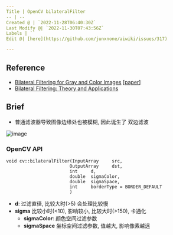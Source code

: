 ```yaml
---
Title | OpenCV bilateralFilter
-- | --
Created @ | `2022-11-28T06:40:30Z`
Last Modify @| `2022-11-30T07:43:56Z`
Labels | ``
Edit @| [here](https://github.com/junxnone/aiwiki/issues/317)

---
```

## Reference

- [Bilateral Filtering for Gray and Color Images](https://homepages.inf.ed.ac.uk/rbf/CVonline/LOCAL_COPIES/MANDUCHI1/Bilateral_Filtering.html) [[paper](https://users.soe.ucsc.edu/~manduchi/Papers/ICCV98.pdf)]
- [Bilateral Filtering: Theory and Applications](https://people.csail.mit.edu/sparis/publi/2009/fntcgv/Paris_09_Bilateral_filtering.pdf)


## Brief
- 普通滤波器导致图像边缘处也被模糊, 因此诞生了 双边滤波


![image](https://user-images.githubusercontent.com/2216970/204224127-33c792f5-969e-4af1-9c92-a8f36c0a6c02.png)


### OpenCV API

```
void cv::bilateralFilter(InputArray 	src,
                        OutputArray 	dst,
                        int 	d,
                        double 	sigmaColor,
                        double 	sigmaSpace,
                        int 	borderType = BORDER_DEFAULT 
                        )	
```

- **d**: 过滤直径, 比较大时(>5) 会处理比较慢
- **sigma** 比较小时(<10), 影响较小, 比较大时(>150), 卡通化
  - **sigmaColor**:  颜色空间过滤参数
  - **sigmaSpace** 坐标空间过滤参数, 值越大, 影响像素越远







